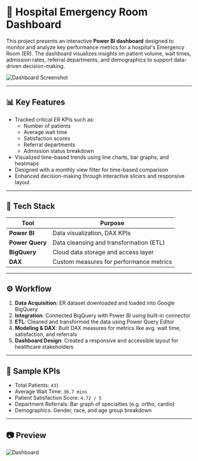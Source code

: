 # 🏥 Hospital Emergency Room Dashboard

This project presents an interactive **Power BI dashboard** designed to monitor and analyze key performance metrics for a hospital's Emergency Room (ER). The dashboard visualizes insights on patient volume, wait times, admission rates, referral departments, and demographics to support data-driven decision-making.

![Dashboard Screenshot](assets/img/portfolio/hospital.jpg)

---

## 📊 Key Features

- Tracked critical ER KPIs such as:
  - Number of patients
  - Average wait time
  - Satisfaction scores
  - Referral departments
  - Admission status breakdown
- Visualized time-based trends using line charts, bar graphs, and heatmaps
- Designed with a monthly view filter for time-based comparison
- Enhanced decision-making through interactive slicers and responsive layout

---

## 🔧 Tech Stack

| Tool            | Purpose                                 |
|-----------------|------------------------------------------|
| **Power BI**    | Data visualization, DAX KPIs             |
| **Power Query** | Data cleansing and transformation (ETL)  |
| **BigQuery**    | Cloud data storage and access layer      |
| **DAX**         | Custom measures for performance metrics  |

---

## ⚙️ Workflow

1. **Data Acquisition**: ER dataset downloaded and loaded into Google BigQuery
2. **Integration**: Connected BigQuery with Power BI using built-in connector
3. **ETL**: Cleaned and transformed the data using Power Query Editor
4. **Modeling & DAX**: Built DAX measures for metrics like avg. wait time, satisfaction, and referrals
5. **Dashboard Design**: Created a responsive and accessible layout for healthcare stakeholders

---

## 📌 Sample KPIs

-  Total Patients: `431`
-  Average Wait Time: `36.7 mins`
-  Patient Satisfaction Score: `4.72 / 5`
-  Department Referrals: Bar graph of specialties (e.g. ortho, cardio)
-  Demographics: Gender, race, and age group breakdown

---
## 📷 Preview

![Dashboard](assets/img/portfolio/hospital.jpg)

